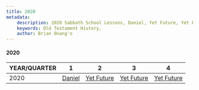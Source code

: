 ```yaml
---
title: 2020
metadata:
    description: 2020 Sabbath School Lessons, Daniel, Yet Future, Yet Future, Yet Future
    keywords: Old Testament History,
    author: Brian Onang'o
---
```


#### 2020

YEAR/QUARTER |   1  | 2| 3| 4
-------------|------------|---|--|---
2020   |  [Daniel](/2011-2020/2020/quarter1) | [Yet Future](/2011-2020/2020/quarter2) | [Yet Future](/2011-2020/2020/quarter3) | [Yet Future](/2011-2020/2020/quarter4) |
 